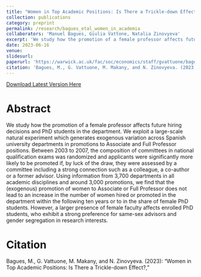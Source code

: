 ```yaml
---
title: "Women in Top Academic Positions: Is There a Trickle-down Effect?"
collection: publications
category: preprint
permalink: /research/bagues_etal_women_in_academia
collaborators: 'Manuel Bagues, Giulia Vattone, Natalia Zinovyeva'
excerpt: 'We study how the promotion of a female professor affects future hiring decisions and PhD students in the department.'
date: 2023-06-16
venue: 
slidesurl: 
paperurl: 'https://warwick.ac.uk/fac/soc/economics/staff/gvattuone/bagues_et_al_2023.pdf'
citation: 'Bagues, M., G. Vattuone, M. Makany, and N. Zinovyeva. (2023): “Women in Top Academic Positions: Is There a Trickle-down Effect?”'
---
```


[Download Latest Version Here](https://warwick.ac.uk/fac/soc/economics/staff/gvattuone/bagues_et_al_2023.pdf)

# Abstract

We study how the promotion of a female professor affects future hiring decisions and PhD students in the department. We exploit a large-scale natural experiment which generates exogenous variation across Spanish university departments in promotions to Associate and Full Professor positions. Between 2003 to 2007, the composition of committees in national qualification exams was randomized and applicants were significantly more likely to be promoted if, by luck of the draw, they were assessed by a committee including a strong connection such as a colleague, a co-author or a former advisor. Using information from 3,700 departments in all academic disciplines and around 3,000 promotions, we find that the (exogenous) promotion of women to Associate or Full Professor does not lead to an increase in the number of women hired or promoted in the department within the following ten years or to in the share of female PhD students. However, a larger presence of female faculty affects enrolled PhD students, who exhibit a strong preference for same-sex advisors and gender segregation in research interests.

# Citation 

Bagues, M., G. Vattuone, M. Makany, and N. Zinovyeva. (2023): “Women in Top Academic Positions: Is There a Trickle-down Effect?,”